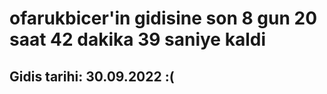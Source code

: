 # ofarukbicer'in gidisine son 8 gun 20 saat 42 dakika 39 saniye kaldi

## Gidis tarihi: 30.09.2022 :(